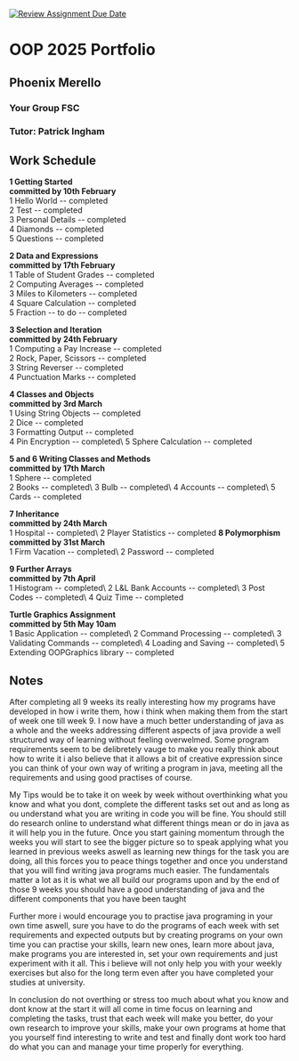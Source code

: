 [![Review Assignment Due Date](https://classroom.github.com/assets/deadline-readme-button-22041afd0340ce965d47ae6ef1cefeee28c7c493a6346c4f15d667ab976d596c.svg)](https://classroom.github.com/a/-m6joVjf)

# OOP 2025 Portfolio
## Phoenix Merello
### Your Group FSC
### Tutor: Patrick Ingham


## Work Schedule
**1 Getting Started**\
**committed by 10th February**\
1 Hello World        -- completed\
2 Test               -- completed\
3 Personal Details   -- completed\
4 Diamonds           -- completed\
5 Questions          -- completed

**2 Data and Expressions**\
**committed by 17th February**\
1 Table of Student Grades  -- completed\
2 Computing Averages       -- completed\
3 Miles to Kilometers      -- completed\
4 Square Calculation       -- completed\
5 Fraction -- to do        -- completed

**3 Selection and Iteration**\
**committed by 24th February**\
1 Computing a Pay Increase   -- completed\
2 Rock, Paper, Scissors      -- completed\
3 String Reverser            -- completed\
4 Punctuation Marks          -- completed

**4 Classes and Objects**\
**committed by 3rd March**\
1 Using String Objects     -- completed\
2 Dice                     -- completed\
3 Formatting Output        -- completed\
4 Pin Encryption           -- completed\ 
5 Sphere Calculation       -- completed 

**5 and 6 Writing Classes and Methods**\
**committed by 17th March**\
1 Sphere       -- completed\
2 Books        -- completed\ 
3 Bulb         -- completed\ 
4 Accounts     -- completed\ 
5 Cards        -- completed 

**7 Inheritance**\
**committed by 24th March**\
1 Hospital            -- completed\ 
2 Player Statistics   -- completed 
**8 Polymorphism**\
**committed by 31st March**\
1 Firm Vacation           -- completed\ 
2 Password                -- completed 

**9 Further Arrays**\
**committed by 7th April**\
1 Histogram             -- completed\ 
2 L&L Bank Accounts     -- completed\ 
3 Post Codes            -- completed\ 
4 Quiz Time             -- completed 

**Turtle Graphics Assignment**\
**committed by 5th May 10am**\
1 Basic Application           -- completed\ 
2 Command Processing          -- completed\ 
3 Validating Commands        -- completed\ 
4 Loading and Saving          -- completed\ 
5 Extending OOPGraphics library    -- completed 

## Notes
After completing all 9 weeks its really interesting how my programs have developed in how i write them, 
how i think when making them from the start of week one till week 9.
I now have a much better understanding of java as a whole and the weeks addressing different aspects of
java provide a well structured way of learning without feeling overwelmed. 
Some program requirements seem to be delibretely vauge to make you really think about how to write it 
i also believe that it allows a bit of creative expression since you can think of your own way of writing 
a program in java, meeting all the requirements and using good practises of course.

My Tips would be to take it on week by week without overthinking what you know and what you dont, complete
the different tasks set out and as long as ou understand what you are writing in code you will be fine. 
You should still do research online to understand what different things mean or do in java as it will help 
you in the future.
Once you start gaining momentum through the weeks you will start to see the bigger picture so to speak applying 
what you learned in previous weeks aswell as learning new things for the task you are doing, all this forces you
to peace things together and once you understand that you will find writing java programs much easier.
The fundamentals matter a lot as it is what we all build our programs upon and by the end of those 9 weeks you 
should have a good understanding of java and the different components that you have been taught

Further more i would encourage you to practise java programing in your own time aswell, sure you have to do
the programs of each week with set requirements and expected outputs but by creating programs on your own time 
you can practise your skills, learn new ones, learn more about java, make programs you are interested in, set
your own requirements and just experiment with it all. This i believe will not only help you with your weekly 
exercises but also for the long term even after you have completed your studies at university. 

In conclusion do not overthing or stress too much about what you know and dont know at the start it will all come 
in time focus on learning and completing the tasks, trust that each week will make you better, do your own research 
to improve your skills, make your own programs at home that you yourself find interesting to write and test and finally
dont work too hard do what you can and manage your time properly for everything. 

